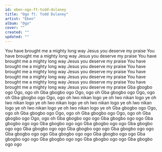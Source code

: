 ```yaml
---
id: eben-ogo-ft-todd-dulaney
title: "Ogo ft. Todd Dulaney"
artist: "Eben"
album: "Ogo"
cover: ""
created: ""
updated: ""
---
```


You have brought me a mighty long way
Jesus you deserve my praise
You have brought me a mighty long way
Jesus you deserve my praise
You have brought me a mighty long way
Jesus you deserve my praise
You have brought me a mighty long way
Jesus you deserve my praise
You have brought me a mighty long way
Jesus you deserve my praise
You have brought me a mighty long way
Jesus you deserve my praise
You have brought me a mighty long way
Jesus you deserve my praise
You have brought me a mighty long way
Jesus you deserve my praise
Gba gbogbo ogo
Ogo, ogo oh
Gba gbogbo ogo
Ogo, ogo oh
Gba gbogbo ogo
Ogo, ogo oh
Gba gbogbo ogo
Ogo, ogo oh
Iwo nikan logo ye oh
Iwo nikan logo ye oh
Iwo nikan logo ye oh
Iwo nikan logo ye oh
Iwo nikan logo ye oh
Iwo nikan logo ye oh
Iwo nikan logo ye oh
Iwo nikan logo ye oh
Gba gbogbo ogo
Ogo, ogo oh
Gba gbogbo ogo
Ogo, ogo oh
Gba gbogbo ogo
Ogo, ogo oh
Gba gbogbo ogo
Ogo, ogo oh
Gba gbogbo ogo ogo
Gba gbogbo ogo ogo
Gba gbogbo ogo ogo
Gba gbogbo ogo ogo
Gba gbogbo ogo ogo
Gba gbogbo ogo ogo
Gba gbogbo ogo ogo
Gba gbogbo ogo ogo
Gba gbogbo ogo ogo
Gba gbogbo ogo ogo
Gba gbogbo ogo ogo
Gba gbogbo ogo ogo
Gba gbogbo ogo ogo
Gba gbogbo ogo ogo
Gba gbogbo ogo ogo
Gba gbogbo ogo ogo